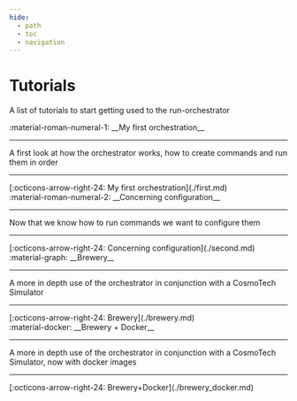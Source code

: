 ```yaml
---
hide:
  - path
  - toc
  - navigation
---
```

# Tutorials

A list of tutorials to start getting used to the run-orchestrator

<main class="grid" markdown>

<article markdown>
<div class="text" markdown>
:material-roman-numeral-1: __My first orchestration__

---
A first look at how the orchestrator works, how to create commands and run them in order

---
<footer markdown>
[:octicons-arrow-right-24: My first orchestration](./first.md)
</footer>
</div>
</article>

<article markdown>
<div class="text" markdown>
:material-roman-numeral-2: __Concerning configuration__

---
Now that we know how to run commands we want to configure them

---
<footer markdown>
[:octicons-arrow-right-24: Concerning configuration](./second.md)
</footer>
</div>
</article>

<article markdown>
<div class="text" markdown>
:material-graph: __Brewery__

---
A more in depth use of the orchestrator in conjunction with a CosmoTech Simulator

---
<footer markdown>
[:octicons-arrow-right-24: Brewery](./brewery.md)
</footer>
</div>
</article>

<article markdown>
<div class="text" markdown>
:material-docker: __Brewery + Docker__

---
A more in depth use of the orchestrator in conjunction with a CosmoTech Simulator, now with docker images

---
<footer markdown>
[:octicons-arrow-right-24: Brewery+Docker](./brewery_docker.md)
</footer>
</div>
</article>

</main>